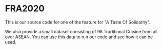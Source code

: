 # FRA2020
This is our source code for one of the feature for "A Taste Of Solidarity".

We also provide a small dataset consisting of 98 Traditional Cuisine from all over ASEAN. 
You can use this data to run our code and see how it can be used.
